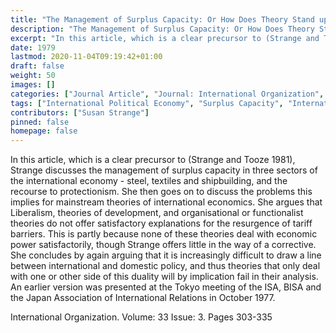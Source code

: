 ```yaml
---
title: "The Management of Surplus Capacity: Or How Does Theory Stand up to Protectionism 197s style?"
description: "The Management of Surplus Capacity: Or How Does Theory Stand up to Protectionism 197s style?"
excerpt: "In this article, which is a clear precursor to (Strange and Tooze 1981), Strange discusses the management of surplus capacity in three sectors of the international economy - steel, textiles and shipbuilding, and the recourse to protectionism. She then goes on to discuss the problems this implies for mainstream theories of international economics. She argues that Liberalism, theories of development, and organisational or functionalist theories do not offer satisfactory explanations for the resurgence of tariff barriers. This is partly because none of these theories deal with economic power satisfactorily, though Strange offers little in the way of a corrective. She concludes by again arguing that it is increasingly difficult to draw a line between international and domestic policy, and thus theories that only deal with one or other side of this duality will by implication fail in their analysis. An earlier version was presented at the Tokyo meeting of the ISA, BISA and the Japan Association of International Relations in October 1977."
date: 1979
lastmod: 2020-11-04T09:19:42+01:00
draft: false
weight: 50
images: []
categories: ["Journal Article", "Journal: International Organization", "Publisher: Cambridge University Press"]
tags: ["International Political Economy", "Surplus Capacity", "International Relations", "Liberalism", "Tokyo Meeting"]
contributors: ["Susan Strange"]
pinned: false
homepage: false
---
```


In this article, which is a clear precursor to (Strange and Tooze 1981), Strange discusses the management of surplus capacity in three sectors of the international economy - steel, textiles and shipbuilding, and the recourse to protectionism. She then goes on to discuss the problems this implies for mainstream theories of international economics. She argues that Liberalism, theories of development, and organisational or functionalist theories do not offer satisfactory explanations for the resurgence of tariff barriers. This is partly because none of these theories deal with economic power satisfactorily, though Strange offers little in the way of a corrective. She concludes by again arguing that it is increasingly difficult to draw a line between international and domestic policy, and thus theories that only deal with one or other side of this duality will by implication fail in their analysis. An earlier version was presented at the Tokyo meeting of the ISA, BISA and the Japan Association of International Relations in October 1977.

International Organization. Volume: 33 Issue: 3. Pages 303-335